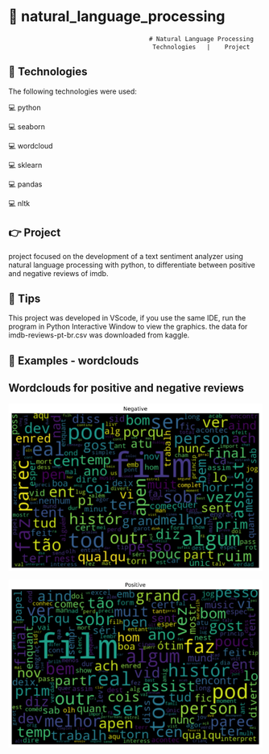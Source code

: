 # :rocket: natural_language_processing


                                           # Natural Language Processing
                                            Technologies   |    Project   




## :pushpin: Technologies


The following technologies were used:

💻 python


💻 seaborn


💻 wordcloud


💻 sklearn


💻 pandas


💻 nltk



## :point_right: Project


 project focused on the development of a text sentiment analyzer using natural language processing with python, to differentiate between positive and negative reviews of imdb.
 
 
 ## :pushpin: Tips
 
 
 This project was developed in VScode, if you use the same IDE, run the program in Python Interactive Window to view the graphics.
 the data for imdb-reviews-pt-br.csv was downloaded from kaggle.
 
 
  ## :pushpin: Examples - wordclouds
  
  
 ## Wordclouds for positive and negative reviews
 ![Screenshot](negative.png)
 
 
 ![Screenshot](positive.png)
